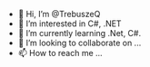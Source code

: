 - 👋 Hi, I’m @TrebuszeQ
- 👀 I’m interested in C#, .NET
- 🌱 I’m currently learning .Net, C#.
- 💞️ I’m looking to collaborate on ...
- 📫 How to reach me ...

<!---
TrebuszeQ/TrebuszeQ is a ✨ special ✨ repository because its `README.md` (this file) appears on your GitHub profile.
You can click the Preview link to take a look at your changes.
--->
